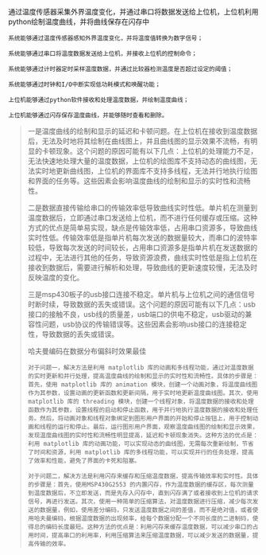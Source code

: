 通过温度传感器采集外界温度变化，并通过串口将数据发送给上位机，上位机利用python绘制温度曲线，并将曲线保存在闪存中

```
系统能够通过温度传感器感知外界温度变化，并将温度值转换为数字信号；

系统能够通过串口将温度数据发送给上位机，并接收上位机的控制命令；

系统能够通过计时器定时采样温度数据，并通过比较器检测温度是否超过设定的阈值；

系统能够通过时钟和I/O中断实现低功耗模式和唤醒功能；

上位机能够通过python软件接收和处理温度数据，并绘制温度曲线；

上位机能够通过闪存保存温度曲线，并能够随时查看和删除。
```

> 一是温度曲线的绘制和显示的延迟和卡顿问题。在上位机在接收到温度数据后，无法及时地将其绘制在曲线图上，并且曲线图的显示效果不流畅，有明显的卡顿现象。这个问题的原因可能有以下几点：上位机的处理能力不足，无法快速地处理大量的温度数据，上位机的绘图库不支持动态的曲线图，无法实时地更新曲线图，上位机的界面库不支持多线程，无法并行地执行绘图和界面的任务等。这些因素会影响温度曲线的绘制和显示的实时性和流畅性。
>
> 
>
> 二是数据直接传输给串口的传输效率低导致曲线实时性低。单片机在测量到温度数据后，立即通过串口发送给上位机，而不进行任何缓存或压缩。这种方式的优点是简单易实现，缺点是传输效率低，占用串口资源多，导致曲线实时性低。传输效率低是指单片机每次发送的数据量较大，而串口的波特率较低，导致每次发送的时间较长，占用串口资源多是指单片机在发送数据的过程中，无法进行其他的任务，导致资源浪费，曲线实时性低是指上位机在接收到数据后，需要进行解析和处理，导致曲线的更新速度较慢，无法及时反映温度的变化。
>
> 三是msp430板子的usb接口连接不稳定。单片机与上位机之间的通信信号时断时续，导致数据的丢失或错误。这个问题的原因可能有以下几点：usb接口的接触不良，usb线的质量差，usb端口的供电不稳定，usb驱动的兼容性问题，usb协议的传输错误等。这些因素会影响usb接口的连接稳定性，导致数据的丢失或错误。
>
> 哈夫曼编码在数据分布偏斜时效果最佳
>
> ```
> 对于问题一，解决方法是利用 matplotlib 库的动画和多线程功能，通过对温度数据的实时更新和并行处理，提高温度曲线的绘制和显示的实时性和流畅性。具体的步骤是：首先，使用 matplotlib 库的 animation 模块，创建一个动画对象，将温度曲线图作为其参数，设置动画的更新函数和更新间隔，用于实时地更新温度曲线图。其次，使用 matplotlib 库的 threading 模块，创建一个线程对象，将温度数据的接收和处理函数作为其参数，设置线程的启动和停止函数，用于并行地执行温度数据的接收和处理任务。然后，将动画对象和线程对象绑定到图形用户界面的开始和停止按钮上，用于控制动画和线程的运行和停止。最后，运行图形用户界面，观察温度曲线图的绘制和显示效果，发现温度曲线图的实时性和流畅性明显提高，延迟和卡顿现象消失。这种方法的优点是：利用 matplotlib 库的动画功能，可以实现动态的曲线图，无需每次重新绘制，节省了时间和资源，利用 matplotlib 库的多线程功能，可以实现并行的任务处理，提高了效率和性能，避免了界面的卡死和阻塞。
> ```
>
> 
>
> ```
> 对于问题二，解决方法是利用闪存来缓存和压缩温度数据，提高传输效率和实时性。具体的步骤是：首先，使用MSP430G2553 的内置闪存，作为温度数据的缓存区，每次测量到温度数据后，不立即发送，而是先存入闪存中，直到闪存满了或者接收到上位机的请求信号，再进行发送。其次，使用一种简单的压缩算法，对温度数据进行压缩，减少每次发送的数据量，例如，使用差分编码，只发送温度数据之间的差值，而不是绝对值，或者使用哈夫曼编码，根据温度数据的出现频率，给每个数据分配一个不同长度的二进制码，使得总的编码长度最短。这种方法的优点是：利用闪存来缓存温度数据，可以减少串口的占用时间，提高串口的利用率，利用压缩算法来压缩温度数据，可以减少发送的数据量，提高传输的效率。
> ```
>
> 



